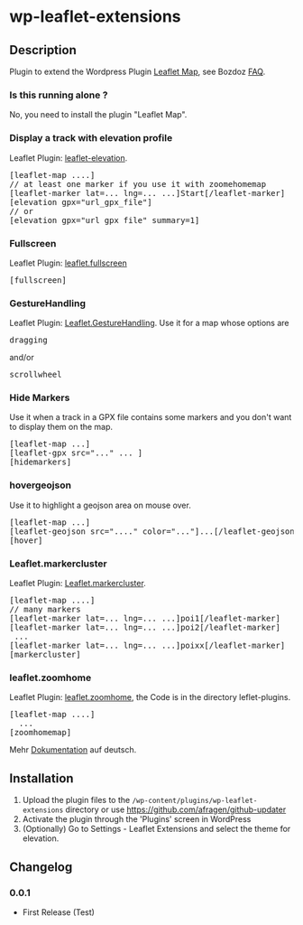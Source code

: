 # wp-leaflet-extensions

## Description

Plugin to extend the Wordpress Plugin <a href="https://wordpress.org/plugins/leaflet-map/">Leaflet Map</a>, see Bozdoz <a href="https://github.com/bozdoz/wp-plugin-leaflet-map#how-can-i-add-another-leaflet-plugin">FAQ</a>.

### Is this running alone ?

No, you need to install the plugin "Leaflet Map".

### Display a track with elevation profile

Leaflet Plugin: <a href="https://github.com/Raruto/leaflet-elevation">leaflet-elevation</a>.
<pre>
[leaflet-map ....]
// at least one marker if you use it with zoomehomemap
[leaflet-marker lat=... lng=... ...]Start[/leaflet-marker]
[elevation gpx="url_gpx_file"]
// or
[elevation gpx="url_gpx_file" summary=1]
</pre>

### Fullscreen

Leaflet Plugin: <a href="https://github.com/brunob/leaflet.fullscreen">leaflet.fullscreen</a>

<pre>[fullscreen]</pre>

### GestureHandling

Leaflet Plugin: <a href="https://github.com/elmarquis/Leaflet.GestureHandling">Leaflet.GestureHandling</a>. Use it for a map whose options are  
<pre>dragging</pre> and/or <pre>scrollwheel</pre>

### Hide Markers

Use it when a track in a GPX file contains some markers and you don't want to display them on the map.
<pre>
[leaflet-map ...]
[leaflet-gpx src="..." ... ]
[hidemarkers]
</pre>

### hovergeojson

Use it to highlight a geojson area on mouse over.
<pre>
[leaflet-map ...]
[leaflet-geojson src="...." color="..."]...[/leaflet-geojson]
[hover]
</pre>

### Leaflet.markercluster

Leaflet Plugin: <a href="https://github.com/Leaflet/Leaflet.markercluster">Leaflet.markercluster</a>.
<pre>
[leaflet-map ....]
// many markers
[leaflet-marker lat=... lng=... ...]poi1[/leaflet-marker]
[leaflet-marker lat=... lng=... ...]poi2[/leaflet-marker]
 ...
[leaflet-marker lat=... lng=... ...]poixx[/leaflet-marker]
[markercluster]
</pre>

### leaflet.zoomhome

Leaflet Plugin: <a href="https://github.com/torfsen/leaflet.zoomhome">leaflet.zoomhome</a>, the Code is in the directory leflet-plugins.

<pre>
[leaflet-map ....]
  ...
[zoomhomemap]
</pre>

Mehr <a href="https://phw-web.de/doku/leaflet/">Dokumentation</a> auf deutsch.

## Installation

1. Upload the plugin files to the `/wp-content/plugins/wp-leaflet-extensions` directory or use https://github.com/afragen/github-updater
2. Activate the plugin through the 'Plugins' screen in WordPress
3. (Optionally) Go to Settings - Leaflet Extensions and select the theme for elevation.

## Changelog

### 0.0.1

* First Release (Test)

